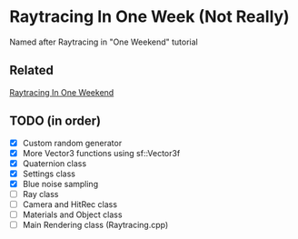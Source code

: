 # Raytracing In One Week (Not Really)
Named after Raytracing in "One Weekend" tutorial
## Related
[Raytracing In One Weekend](https://raytracing.github.io/books/RayTracingInOneWeekend.html)

## TODO (in order)
- [x] Custom random generator
- [x] More Vector3 functions using sf::Vector3f
- [x] Quaternion class
- [x] Settings class
- [x] Blue noise sampling
- [ ] Ray class
- [ ] Camera and HitRec class
- [ ] Materials and Object class
- [ ] Main Rendering class (Raytracing.cpp)
